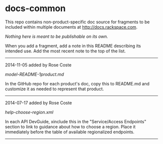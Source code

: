 docs-common
===========

This repo contains non-product-specific doc source for fragments to be included within multiple documents at http://docs.rackspace.com.

*Nothing here is meant to be publishable on its own.*

When you add a fragment, add a note in this README describing its intended use.
Add the most recent note to the top of the list.

----
2014-11-05 added by Rose Coste

*model-README-1product.md*

In the GitHub repo for each product's doc, copy this to README.md and customize it as needed to represent that product.

----
2014-07-17 added by Rose Coste

*help-choose-region.xml*

In each API DevGuide, xinclude this in the "Service/Access Endpoints" section to link to guidance about how to choose a region. Place it immediately before the table of available regionalized endpoints.

----
